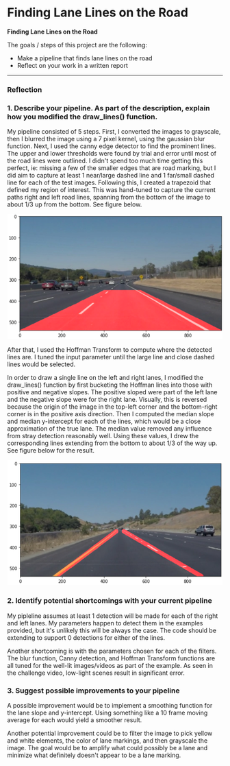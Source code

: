 # **Finding Lane Lines on the Road** 

**Finding Lane Lines on the Road**

The goals / steps of this project are the following:
* Make a pipeline that finds lane lines on the road
* Reflect on your work in a written report


[//]: # (Image References)

[lane-markings]: ./lane-markings.PNG "Lane Markings"
[region-of-interest]: ./area-of-interest.PNG "Area of Interest"

---

### Reflection

### 1. Describe your pipeline. As part of the description, explain how you modified the draw_lines() function.

My pipeline consisted of 5 steps. First, I converted the images to grayscale, then I blurred the image using a 7 pixel kernel, using the gaussian blur function. Next, I used the canny edge detector to find the prominent lines. The upper and lower thresholds were found by trial and error until most of the road lines were outlined. I didn't spend too much time getting this perfect, ie: missing a few of the smaller edges that are road marking, but I did aim to capture at least 1 near/large dashed line and 1 far/small dashed line for each of the test images.
Following this, I created a trapezoid that defined my region of interest. This was hand-tuned to capture the current paths right and left road lines, spanning from the bottom of the image to about 1/3 up from the bottom. See figure below.

![Region on Interest][region-of-interest]

After that, I used the Hoffman Transform to compute where the detected lines are. I tuned the input parameter until the large line and close dashed lines would be selected.

In order to draw a single line on the left and right lanes, I modified the draw_lines() function by first bucketing the Hoffman lines into those with positive and negative slopes. The positive sloped were part of the left lane and the negative slope were for the right lane. Visually, this is reversed because the origin of the image in the top-left corner and the bottom-right corner is in the positive axis direction. Then I computed the median slope and median y-intercept for each of the lines, which would be a close approximation of the true lane. The median value removed any influence from stray detection reasonably well. Using these values, I drew the corresponding lines extending from the bottom to about 1/3 of the way up. See figure below for the result.


![Lane Markings][lane-markings]


### 2. Identify potential shortcomings with your current pipeline


My pipleline assumes at least 1 detection will be made for each of the right and left lanes. My parameters happen to detect them in the examples provided, but it's unlikely this will be always the case. The code should be extending to support 0 detections for either of the lines.

Another shortcoming is with the parameters chosen for each of the filters. The blur function, Canny detection, and Hoffman Transform functions are all tuned for the well-lit images/videos as part of the example. As seen in the challenge video, low-light scenes result in significant error.


### 3. Suggest possible improvements to your pipeline

A possible improvement would be to implement a smoothing function for the lane slope and y-intercept. Using something like a 10 frame moving average for each would yield a smoother result. 

Another potential improvement could be to filter the image to pick yellow and white elements, the color of lane markings, and then grayscale the image. The goal would be to amplify what could possibly be a lane and minimize what definitely doesn't appear to be a lane marking.
